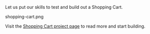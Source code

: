 Let us put our skills to test
and
build out a Shopping Cart.

<image>shopping-cart.png</image>

Visit the [Shopping Cart project page](https://courses.bigbinaryacademy.com/projects/shopping-cart/)
to read more and start building.